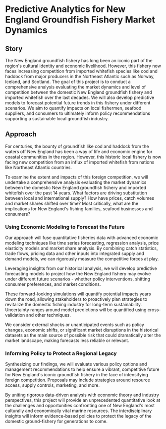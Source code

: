 # Predictive Analytics for New England Groundfish Fishery Market Dynamics

## Story
The New England groundfish fishery has long been an iconic part of the region's cultural identity and economic livelihood. However, this fishery now faces increasing competition from imported whitefish species like cod and haddock from major producers in the Northeast Atlantic such as Norway, Iceland, and Scotland.
The goal of this project is to conduct a comprehensive analysis evaluating the market dynamics and level of competition between the domestic New England groundfish fishery and imported whitefish over the last decades. We will also develop predictive models to forecast potential future trends in this fishery under different scenarios. We aim to quantify impacts on local fishermen, seafood suppliers, and consumers to ultimately inform policy recommendations supporting a sustainable local groundfish industry. 


## Approach
For centuries, the bounty of groundfish like cod and haddock from the waters off New England has been a way of life and economic engine for coastal communities in the region. However, this historic local fishery is now facing new competition from an influx of imported whitefish from nations like Northeast Atlantic countries.

To examine the extent and impacts of this foreign competition, we will undertake a comprehensive analysis evaluating the market dynamics between the domestic New England groundfish fishery and imported whitefish over the past 14 years. What factors are driving substitution between local and international supply? How have prices, catch volumes and market shares shifted over time? Most critically, what are the implications for New England's fishing families, seafood businesses and consumers?

### Using Economic Modeling to Forecast the Future
Our approach will fuse quantitative fisheries data with advanced economic modeling techniques like time series forecasting, regression analysis, price elasticity models and market share analysis. By combining catch statistics, trade flows, pricing data and other inputs into integrated supply and demand models, we can rigorously measure the competitive forces at play.

Leveraging insights from our historical analysis, we will develop predictive forecasting models to project how the New England fishery may evolve under different future scenarios - whether policy interventions, shifting consumer preferences, and market conditions.

These forward-looking simulations will quantify potential impacts years down the road, allowing stakeholders to proactively plan strategies to revitalize the domestic fishing industry for long-term sustainability. Uncertainty ranges around model predictions will be quantified using cross-validation and other techniques.

We consider external shocks or unanticipated events such as policy changes, economic shifts, or significant market disruptions in the historical datasets as the main source of possible risk that could dramatically alter the market landscape, making forecasts less reliable or relevant.

### Informing Policy to Protect a Regional Legacy

Synthesizing our findings, we will evaluate various policy options and management recommendations to help ensure a vibrant, competitive future for New England's iconic groundfish fishery in the face of intensifying foreign competition. Proposals may include strategies around resource access, supply controls, marketing, and more.

By uniting rigorous data-driven analysis with economic theory and industry perspectives, this project will provide an unprecedented quantitative look at the challenges and opportunities confronting one of New England's most culturally and economically vital marine resources. The interdisciplinary insights will inform evidence-based policies to protect the legacy of the domestic ground-fishery for generations to come.
